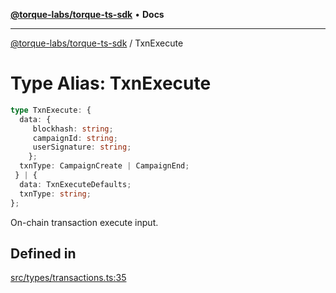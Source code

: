 [**@torque-labs/torque-ts-sdk**](../README.md) • **Docs**

***

[@torque-labs/torque-ts-sdk](../README.md) / TxnExecute

# Type Alias: TxnExecute

```ts
type TxnExecute: {
  data: {
     blockhash: string;
     campaignId: string;
     userSignature: string;
    };
  txnType: CampaignCreate | CampaignEnd;
 } | {
  data: TxnExecuteDefaults;
  txnType: string;
};
```

On-chain transaction execute input.

## Defined in

[src/types/transactions.ts:35](https://github.com/torque-labs/torque-ts-sdk/blob/a30afeab92cb119627ec542f4c8aff2dd9faf383/src/types/transactions.ts#L35)
